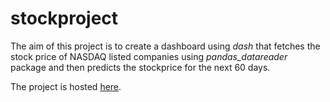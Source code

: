 # stockproject
The aim of this project is to create a dashboard using *dash* that fetches the stock price of NASDAQ listed companies using *pandas_datareader* package and then predicts the stockprice for the next 60 days.

The project is hosted [here](https://gseshadri-stock.herokuapp.com/).
